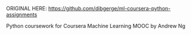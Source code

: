 ORIGINAL HERE:
https://github.com/dibgerge/ml-coursera-python-assignments

Python coursework for Coursera Machine Learning MOOC by Andrew Ng

